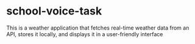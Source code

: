 # school-voice-task
This is a weather application that fetches real-time weather data from an API, stores it locally, and displays it in a user-friendly interface
